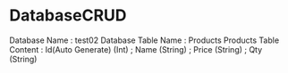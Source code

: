 # DatabaseCRUD
Database Name : test02
Database Table Name : Products
Products Table Content : Id(Auto Generate) (Int) ; Name (String) ; Price (String) ; Qty (String)


